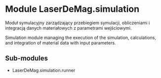 Module LaserDeMag.simulation
============================
Moduł symulacyjny zarządzający przebiegiem symulacji, obliczeniami
i integracją danych materiałowych z parametrami wejściowymi.

Simulation module managing the execution of the simulation, calculations,
and integration of material data with input parameters.

Sub-modules
-----------
* LaserDeMag.simulation.runner